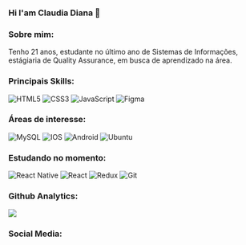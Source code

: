 ### Hi I'am Claudia Diana 🌱

### Sobre mim:

<p>
  Tenho 21 anos, estudante no último ano de Sistemas de Informações, estágiaria de Quality Assurance, em busca de aprendizado na área.
<p>
  
 ### Principais Skills:
 
 <p>
    <img alt="HTML5" src="https://img.shields.io/badge/html5%20-%23E34F26.svg?&style=for-the-badge&logo=html5&logoColor=white"/>
    <img alt="CSS3" src="https://img.shields.io/badge/css3%20-%231572B6.svg?&style=for-the-badge&logo=css3&logoColor=white"/>
    <img alt="JavaScript" src="https://img.shields.io/badge/javascript%20-%23323330.svg?&style=for-the-badge&logo=javascript&logoColor=%23F7DF1E"/>
    <img alt="Figma" src="https://img.shields.io/badge/figma%20-%23F24E1E.svg?&style=for-the-badge&logo=figma&logoColor=white"/>
  
 <p>
  
  ### Áreas de interesse:
  
  <p>
    <img alt="MySQL" src="https://img.shields.io/badge/mysql-%2300f.svg?&style=for-the-badge&logo=mysql&logoColor=white"/>
    <img alt="IOS" src="https://img.shields.io/badge/iOS-000000?style=for-the-badge&logo=ios&logoColor=white">
    <img alt="Android" src="https://img.shields.io/badge/Android-3DDC84?style=for-the-badge&logo=android&logoColor=white" />
    <img alt="Ubuntu" src="https://img.shields.io/badge/Ubuntu-E95420?style=for-the-badge&logo=ubuntu&logoColor=white" />
  
  <p>
  
  ### Estudando no momento:
  
  <p>
    <img alt="React Native" src="https://img.shields.io/badge/react_native%20-%2320232a.svg?&style=for-the-badge&logo=react&logoColor=%2361DAFB"/>
    <img alt="React" src="https://img.shields.io/badge/react%20-%2320232a.svg?&style=for-the-badge&logo=react&logoColor=%2361DAFB"/>
    <img alt="Redux" src="https://img.shields.io/badge/redux%20-%23593d88.svg?&style=for-the-badge&logo=redux&logoColor=white"/>
    <img alt="Git" src="https://img.shields.io/badge/git%20-%23F05033.svg?&style=for-the-badge&logo=git&logoColor=white"/>
  <p>	
  
  ### Github Analytics:
  
<p align ="left">
  <img src="https://github-readme-stats.vercel.app/api?username=ClaudiaDiana&show_icons=true&theme=dracula"/>
<p>
  
  ### Social Media:
<p>
  <a href="https://www.linkedin.com/in/claudia-diana-/"<img alt="LinkedIn" src="https://img.shields.io/badge/linkedin%20-%230077B5.svg?&style=for-the-     badge&logo=linkedin&logoColor=white"/></a>
<p>

